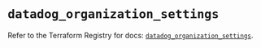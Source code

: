 # `datadog_organization_settings`

Refer to the Terraform Registry for docs: [`datadog_organization_settings`](https://registry.terraform.io/providers/datadog/datadog/3.36.1/docs/resources/organization_settings).
